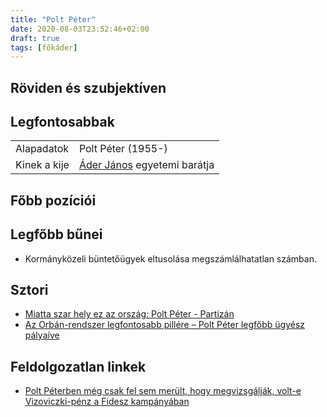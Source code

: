 ```yaml
---
title: "Polt Péter"
date: 2020-08-03T23:52:46+02:00
draft: true
tags: [főkáder]
---
```


## Röviden és szubjektíven



## Legfontosabbak

|                           |                                                                    |
| :---                      | :----                                                              |
| Alapadatok                | Polt Péter (1955-)                                                 |
| Kinek a kije              | [Áder János](../ader-janos) egyetemi barátja                       |

## Főbb pozíciói


## Legfőbb bűnei

- Kormányközeli büntetőügyek eltusolása megszámlálhatatlan számban.


## Sztori

- [Miatta szar hely ez az ország: Polt Péter - Partizán](https://www.youtube.com/watch?v=BXQMV-YLbvw)
- [Az Orbán-rendszer legfontosabb pillére – Polt Péter legfőbb ügyész pályaíve](https://atlatszo.hu/2016/06/27/az-orban-rendszer-legfontosabb-pillere-polt-peter-legfobb-ugyesz-palyaive/)

## Feldolgozatlan linkek

- [Polt Péterben még csak fel sem merült, hogy megvizsgálják, volt-e Vizoviczki-pénz a Fidesz kampányában](https://444.hu/2016/08/16/polt-peterben-meg-csak-fel-sem-merult-hogy-megvizsgaljak-volt-e-vizoviczki-penz-a-fidesz-kampanyaban)
